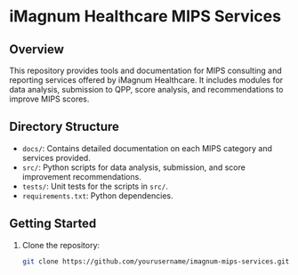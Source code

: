 
# iMagnum Healthcare MIPS Services

## Overview

This repository provides tools and documentation for MIPS consulting and reporting services offered by iMagnum Healthcare. It includes modules for data analysis, submission to QPP, score analysis, and recommendations to improve MIPS scores.

## Directory Structure

- `docs/`: Contains detailed documentation on each MIPS category and services provided.
- `src/`: Python scripts for data analysis, submission, and score improvement recommendations.
- `tests/`: Unit tests for the scripts in `src/`.
- `requirements.txt`: Python dependencies.

## Getting Started

1. Clone the repository:
   ```bash
   git clone https://github.com/yourusername/imagnum-mips-services.git
